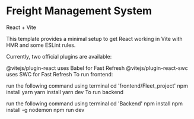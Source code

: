 # Freight Management System
React + Vite

This template provides a minimal setup to get React working in Vite with HMR and some ESLint rules.

Currently, two official plugins are available:

@vitejs/plugin-react uses Babel for Fast Refresh
@vitejs/plugin-react-swc uses SWC for Fast Refresh
To run frontend:

run the following command using terminal
cd 'frontend/Fleet_project'
npm install yarn
yarn install
yarn dev
To run backend

run the following command using terminal
cd 'Backend'
npm install
npm install -g nodemon
npm run dev
